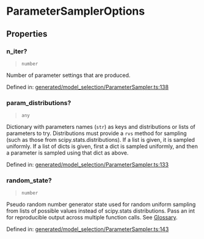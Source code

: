 # ParameterSamplerOptions

## Properties

### n\_iter?

> `number`

Number of parameter settings that are produced.

Defined in:  [generated/model\_selection/ParameterSampler.ts:138](https://github.com/transitive-bullshit/scikit-learn-ts/blob/122b3c0/packages/sklearn/src/generated/model_selection/ParameterSampler.ts#L138)

### param\_distributions?

> `any`

Dictionary with parameters names (`str`) as keys and distributions or lists of parameters to try. Distributions must provide a `rvs` method for sampling (such as those from scipy.stats.distributions). If a list is given, it is sampled uniformly. If a list of dicts is given, first a dict is sampled uniformly, and then a parameter is sampled using that dict as above.

Defined in:  [generated/model\_selection/ParameterSampler.ts:133](https://github.com/transitive-bullshit/scikit-learn-ts/blob/122b3c0/packages/sklearn/src/generated/model_selection/ParameterSampler.ts#L133)

### random\_state?

> `number`

Pseudo random number generator state used for random uniform sampling from lists of possible values instead of scipy.stats distributions. Pass an int for reproducible output across multiple function calls. See [Glossary](../../glossary.html#term-random_state).

Defined in:  [generated/model\_selection/ParameterSampler.ts:143](https://github.com/transitive-bullshit/scikit-learn-ts/blob/122b3c0/packages/sklearn/src/generated/model_selection/ParameterSampler.ts#L143)
